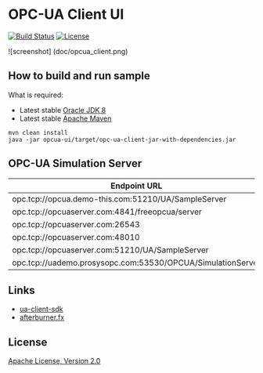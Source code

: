 # OPC-UA Client UI
[![Build Status](https://travis-ci.org/comtel2000/opc-ua-client.png)](https://travis-ci.org/comtel2000/opc-ua-client)  [![License](https://img.shields.io/badge/license-Apache_2-blue.svg)](http://www.apache.org/licenses/LICENSE-2.0)

![screenshot] (doc/opcua_client.png)

## How to build and run sample
What is required:

* Latest stable [Oracle JDK 8](http://www.oracle.com/technetwork/java)
* Latest stable [Apache Maven](http://maven.apache.org)

```shell
mvn clean install
java -jar opcua-ui/target/opc-ua-client-jar-with-dependencies.jar
```
## OPC-UA Simulation Server

|                        Endpoint URL                          |         Link               |
| ------------------------------------------------------------ | -------------------------- |
| opc.tcp://opcua.demo-this.com:51210/UA/SampleServer          | http://opclabs.com         |
| opc.tcp://opcuaserver.com:4841/freeopcua/server              | http://opcuaserver.com     |
| opc.tcp://opcuaserver.com:26543                              | http://opcuaserver.com     |
| opc.tcp://opcuaserver.com:48010                              | http://opcuaserver.com     |
| opc.tcp://opcuaserver.com:51210/UA/SampleServer              | http://opcuaserver.com     |
| opc.tcp://uademo.prosysopc.com:53530/OPCUA/SimulationServer  | http://prosysopc.com       |


## Links
- [ua-client-sdk](https://github.com/digitalpetri/ua-client-sdk)
- [afterburner.fx](https://github.com/AdamBien/afterburner.fx)

## License
[Apache License, Version 2.0](http://www.apache.org/licenses/LICENSE-2.0)
